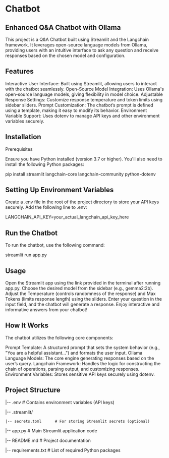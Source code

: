# Chatbot
## Enhanced Q&A Chatbot with Ollama
This project is a Q&A Chatbot built using Streamlit and the Langchain framework. It leverages open-source language models from Ollama, providing users with an intuitive interface to ask any question and receive responses based on the chosen model and configuration.

## Features
Interactive User Interface: Built using Streamlit, allowing users to interact with the chatbot seamlessly.
Open-Source Model Integration: Uses Ollama's open-source language models, giving flexibility in model choice.
Adjustable Response Settings: Customize response temperature and token limits using sidebar sliders.
Prompt Customization: The chatbot’s prompt is defined using a template, making it easy to modify its behavior.
Environment Variable Support: Uses dotenv to manage API keys and other environment variables securely.

## Installation

Prerequisites

Ensure you have Python installed (version 3.7 or higher). You'll also need to install the following Python packages:

pip install streamlit langchain-core langchain-community python-dotenv

## Setting Up Environment Variables

Create a .env file in the root of the project directory to store your API keys securely. Add the following line to .env:

LANGCHAIN_API_KEY=your_actual_langchain_api_key_here

## Run the Chatbot
To run the chatbot, use the following command:

streamlit run app.py


## Usage

Open the Streamlit app using the link provided in the terminal after running app.py.
Choose the desired model from the sidebar (e.g., gemma2:2b).
Adjust the Temperature (controls randomness of the response) and Max Tokens (limits response length) using the sliders.
Enter your question in the input field, and the chatbot will generate a response.
Enjoy interactive and informative answers from your chatbot!

## How It Works

The chatbot utilizes the following core components:

Prompt Template: A structured prompt that sets the system behavior (e.g., "You are a helpful assistant...") and formats the user input.
Ollama Language Models: The core engine generating responses based on the user’s query.
Langchain Framework: Handles the logic for constructing the chain of operations, parsing output, and customizing responses.
Environment Variables: Stores sensitive API keys securely using dotenv.

## Project Structure
|-- .env                  # Contains environment variables (API keys)

|-- .streamlit/

    |-- secrets.toml      # For storing Streamlit secrets (optional)
    
|-- app.py                # Main Streamlit application code

|-- README.md             # Project documentation

|-- requirements.txt      # List of required Python packages






